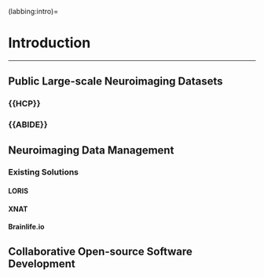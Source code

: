 (labbing:intro)=
# Introduction

<hr>

## Public Large-scale Neuroimaging Datasets

### {{HCP}}

### {{ABIDE}}

## Neuroimaging Data Management

### Existing Solutions

#### LORIS

#### XNAT

#### Brainlife.io

## Collaborative Open-source Software Development